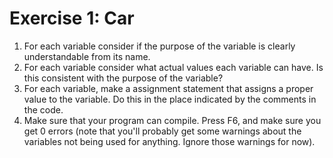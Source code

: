 ﻿# Exercise 1: Car

1. For each variable consider if the purpose of the variable is 
clearly understandable from its name. 
2. For each variable consider what actual values each variable 
can have. Is this consistent with the purpose of the variable? 
3. For each variable, make a assignment statement that assigns 
a proper value to the variable. Do this in the place indicated 
by the comments in the code. 
4. Make sure that your program can compile. Press F6, and 
make sure you get 0 errors (note that you'll probably get 
some warnings about the variables not being used for 
anything. Ignore those warnings for now). 